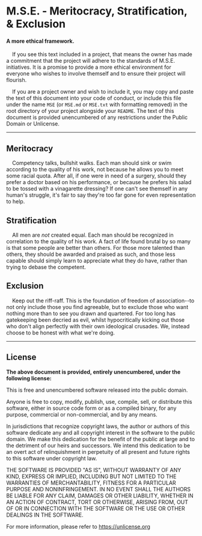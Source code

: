 # M.S.E. - Meritocracy, Stratification, & Exclusion

#### A more ethical framework.

    If you see this text included in a project, that means the owner has made a commitment that the project will adhere to the standards of M.S.E. initiatives. It is a promise to provide a more ethical environment for everyone who wishes to involve themself and to ensure their project will flourish. 


    If you are a project owner and wish to include it, you may copy and paste the text of this document into your code of conduct, or include this file under the name `MSE` (or `MSE.md` or `MSE.txt` with formatting removed) in the root directory of your project alongside your `README`. The text of this document is provided unencumbered of any restrictions under the Public Domain or Unlicense.

---

## Meritocracy

    Competency talks, bullshit walks. Each man should sink or swim according to the quality of his work, not because he allows you to meet some racial quota. After all, if one were in need of a surgery, should they prefer a doctor based on his performance, or because he prefers his salad to be tossed with a vinagarette dressing? If one can't see themself in any human's struggle, it's fair to say they're too far gone for even representation to help.

## Stratification

    All men are *not* created equal. Each man should be recognized in correlation to the quality of his work. A fact of life found brutal by so many is that some people are better than others. For those more talented than others, they should be awarded and praised as such, and those less capable should simply learn to appreciate what they do have, rather than trying to debase the competent.

## Exclusion

    Keep out the riff-raff. This is the foundation of freedom of association--to not only include those you find agreeable, but to exclude those who want nothing more than to see you drawn and quartered. For too long has gatekeeping been decried as evil, whilst hypocritically kicking out those who don't align perfectly with their own ideological crusades. We, instead choose to be honest with what we're doing. 

---

## License

**The above document is provided, entirely unencumbered, under the following license:**



This is free and unencumbered software released into the public domain.

Anyone is free to copy, modify, publish, use, compile, sell, or
distribute this software, either in source code form or as a compiled
binary, for any purpose, commercial or non-commercial, and by any
means.

In jurisdictions that recognize copyright laws, the author or authors
of this software dedicate any and all copyright interest in the
software to the public domain. We make this dedication for the benefit
of the public at large and to the detriment of our heirs and
successors. We intend this dedication to be an overt act of
relinquishment in perpetuity of all present and future rights to this
software under copyright law.

THE SOFTWARE IS PROVIDED "AS IS", WITHOUT WARRANTY OF ANY KIND,
EXPRESS OR IMPLIED, INCLUDING BUT NOT LIMITED TO THE WARRANTIES OF
MERCHANTABILITY, FITNESS FOR A PARTICULAR PURPOSE AND NONINFRINGEMENT.
IN NO EVENT SHALL THE AUTHORS BE LIABLE FOR ANY CLAIM, DAMAGES OR
OTHER LIABILITY, WHETHER IN AN ACTION OF CONTRACT, TORT OR OTHERWISE,
ARISING FROM, OUT OF OR IN CONNECTION WITH THE SOFTWARE OR THE USE OR
OTHER DEALINGS IN THE SOFTWARE.

For more information, please refer to <https://unlicense.org>
